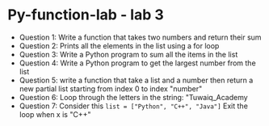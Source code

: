 # Py-function-lab - lab 3

- Question 1: Write a function that takes two numbers and return their sum 
- Question 2: Prints all the elements in the list using a for loop
- Question 3: Write a Python program to sum all the items in the list
- Question 4: Write a Python program to get the largest number from the list
- Question 5: write a function that take a list and a number then return a new partial list starting from index 0 to index "number"
- Question 6: Loop through the letters in the string: "Tuwaiq_Academy
- Question 7: Consider this ``` list = ["Python", "C++", "Java"] ``` Exit the loop when x is "C++"
